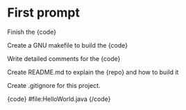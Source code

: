# First prompt 

Finish the {code}

Create a GNU makefile to build the {code}

Write detailed comments for the {code}

Create README.md to explain the {repo} and how to build it

Create .gitignore for this project.

{code}
#file:HelloWorld.java
{/code}